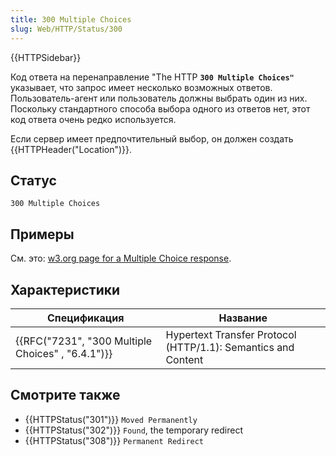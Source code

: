 ```yaml
---
title: 300 Multiple Choices
slug: Web/HTTP/Status/300
---
```

{{HTTPSidebar}}

Код ответа на перенаправление "The HTTP **`300 Multiple Choices"`** указывает, что запрос имеет несколько возможных ответов. Пользователь-агент или пользователь должны выбрать один из них. Поскольку стандартного способа выбора одного из ответов нет, этот код ответа очень редко используется.

Если сервер имеет предпочтительный выбор, он должен создать {{HTTPHeader("Location")}}.

## Статус

```
300 Multiple Choices
```

## Примеры

См. это: [w3.org page for a Multiple Choice response](https://www.w3.org/Style/Examples/007/figures.ht).

## Характеристики

| Спецификация                                                     | Название                                                      |
| ---------------------------------------------------------------- | ------------------------------------------------------------- |
| {{RFC("7231", "300 Multiple Choices" , "6.4.1")}} | Hypertext Transfer Protocol (HTTP/1.1): Semantics and Content |

## Смотрите также

- {{HTTPStatus("301")}} `Moved Permanently`
- {{HTTPStatus("302")}} `Found`, the temporary redirect
- {{HTTPStatus("308")}} `Permanent Redirect`
